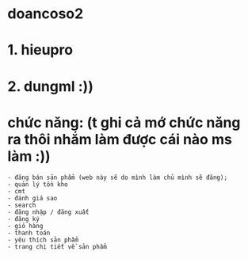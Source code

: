 # doancoso2
# 1. hieupro
# 2. dungml :))

# chức năng: (t ghi cả mớ chức năng ra thôi nhắm làm được cái nào ms làm :))
    - đăng bán sản phẩm (web này sẽ do mình làm chủ mình sẽ đăng);
    - quản lý tồn kho
    - cmt
    - đánh giá sao
    - search
    - đăng nhập / đăng xuất
    - đăng ký
    - giỏ hàng
    - thanh toán
    - yêu thích sản phẩm
    - trang chi tiết về sản phẩm

